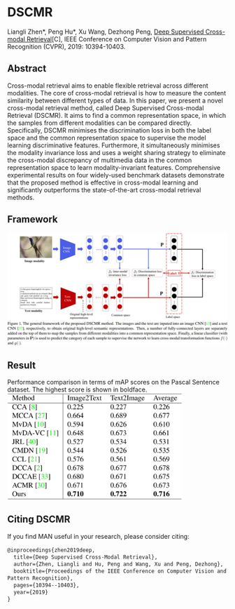 # DSCMR
Liangli Zhen*, Peng Hu*, Xu Wang, Dezhong Peng, [Deep Supervised Cross-modal Retrieval](http://openaccess.thecvf.com/content_CVPR_2019/html/Zhen_Deep_Supervised_Cross-Modal_Retrieval_CVPR_2019_paper.html)[C], IEEE Conference on Computer Vision and Pattern Recognition (CVPR), 2019: 10394-10403. 

## Abstract
  Cross-modal retrieval aims to enable flexible retrieval across different modalities. The core of cross-modal retrieval is how to measure the content similarity between different types of data. In this paper, we present a novel cross-modal retrieval method, called Deep Supervised Cross-modal Retrieval (DSCMR). It aims to find a common representation space, in which the samples from different modalities can be compared directly. Specifically, DSCMR minimises the discrimination loss in both the label space and the common representation space to supervise the model learning discriminative features. Furthermore, it simultaneously minimises the modality invariance loss and uses a weight sharing strategy to eliminate the cross-modal discrepancy of multimedia data in the common representation space to learn modality-invariant features. Comprehensive experimental results on four widely-used benchmark datasets demonstrate that the proposed method is effective in cross-modal learning and significantly outperforms the state-of-the-art cross-modal retrieval methods.
  
## Framework
![DSCMR](framework.jpg)

<!--## Result
![Result](pascal_sentence_results.png)-->
## Result
Performance comparison in terms of mAP scores on the Pascal Sentence dataset. The highest score is shown in boldface.
<img src="Result.jpg" width="400"/>

## Citing DSCMR
If you find MAN useful in your research, please consider citing:
```
@inproceedings{zhen2019deep,
  title={Deep Supervised Cross-Modal Retrieval},
  author={Zhen, Liangli and Hu, Peng and Wang, Xu and Peng, Dezhong},
  booktitle={Proceedings of the IEEE Conference on Computer Vision and Pattern Recognition},
  pages={10394--10403},
  year={2019}
}
```
